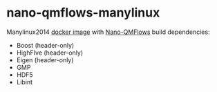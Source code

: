 # nano-qmflows-manylinux
Manylinux2014 [docker image](https://github.com/nlesc-nano/nano-qmflows-manylinux/pkgs/container/manylinux2014_x86_64-qmflows) with [Nano-QMFlows](https://github.com/SCM-NV/nano-qmflows) build dependencies:

* Boost (header-only)
* HighFIve (header-only)
* Eigen (header-only)
* GMP
* HDF5
* Libint
